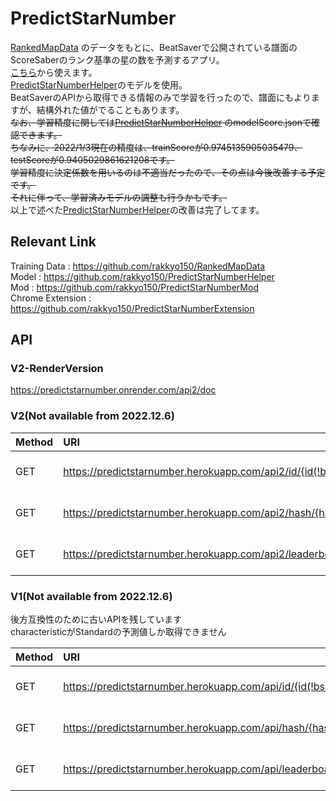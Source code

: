 # PredictStarNumber

[RankedMapData](https://github.com/rakkyo150/RankedMapData)
のデータをもとに、BeatSaverで公開されている譜面のScoreSaberのランク基準の星の数を予測するアプリ。<br>
[こちら](https://predictstarnumber.herokuapp.com/)から使えます。<br>
[PredictStarNumberHelper](https://github.com/rakkyo150/PredictStarNumberHelper)のモデルを使用。<br>
BeatSaverのAPIから取得できる情報のみで学習を行ったので、譜面にもよりますが、結構外れた値がでることもあります。<br>
~~なお、学習精度に関しては[PredictStarNumberHelper](https://github.com/rakkyo150/PredictStarNumberHelper)
のmodelScore.jsonで確認できます。<br>
ちなみに、2022/1/3現在の精度は、trainScoreが0.9745135905035479、testScoreが0.9405029861621208です。<br>
学習精度に決定係数を用いるのは不適当だったので、その点は今後改善する予定です。<br>
それに伴って、学習済みモデルの調整も行うかもです。<br>~~
以上で述べた[PredictStarNumberHelper](https://github.com/rakkyo150/PredictStarNumberHelper)の改善は完了してます。

## Relevant Link
Training Data : https://github.com/rakkyo150/RankedMapData <br>
Model : https://github.com/rakkyo150/PredictStarNumberHelper <br>
Mod : https://github.com/rakkyo150/PredictStarNumberMod <br>
Chrome Extension : https://github.com/rakkyo150/PredictStarNumberExtension <br>

## API

### V2-RenderVersion

https://predictstarnumber.onrender.com/api2/doc

### V2(Not available from 2022.12.6)

|Method|URI|Models|
|:---|:---|:---|
|GET|https://predictstarnumber.herokuapp.com/api2/id/{id(!bsr)}|{ characteristic-difficulty : PredictedStarNumber(float) }|
|GET|https://predictstarnumber.herokuapp.com/api2/hash/{hash}|{ characteristic-difficulty : PredictedStarNumber(float) }|
|GET|https://predictstarnumber.herokuapp.com/api2/leaderboardId/{leaderboardId}|{ characteristic-difficulty : PredictedStarNumber(float) }|

### V1(Not available from 2022.12.6)

後方互換性のために古いAPIを残しています<br>
characteristicがStandardの予測値しか取得できません

|Method|URI|Models|
|:---|:---|:---|
|GET|https://predictstarnumber.herokuapp.com/api/id/{id(!bsr)}|{ difficulty : PredictedStarNumber(float) }|
|GET|https://predictstarnumber.herokuapp.com/api/hash/{hash}|{ difficulty : PredictedStarNumber(float) }|
|GET|https://predictstarnumber.herokuapp.com/api/leaderboardId/{leaderboardId}|{ difficulty : PredictedStarNumber(float) }|
